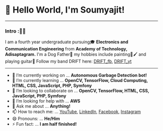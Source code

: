 # 👋 Hello World, I'm Soumyajit!

***
### Intro :✌🏻
  I am a fourth year undergraduate pursuing🎓 **Electronics and Communication Engineering** from **Academy of Technology, Adisaptagram.** 
  I'm a Dog Father🐶 my hobbies include painting🎨🖌️ and playing guitar🎸
  Follow my band DRIFT here: 
  [DRIFT_fb](https://www.facebook.com/driftmusicindia.19),
  [DRIFT_yt](https://www.youtube.com/channel/UC0NdtIFFuNxEofMIohQUtCw?view_as=subscriber)                 
***

- 🔭 I’m currently working on ... **Autonomous Garbage Detection bot!**
- 🌱 I’m currently learning ... **OpenCV, TensorFlow, Cloud Computing, HTML, CSS, JavaScript, PHP, Symfony**
- 👯 I’m looking to collaborate on ... **OpenCV, TensorFlow, HTML, CSS, JavaScript, PHP, Symfony**
- 🤔 I’m looking for help with ... **AWS**
- 💬 Ask me about ... **Anything!**
- 📫 How to reach me: ... 
[YouTube](https://www.youtube.com/channel/UCszw3MtN6FGS3_ufYfVFXJQ?view_as=subscriber),
[LinkedIn](https://www.linkedin.com/in/soumyajit-kundu-0754281a9/),
[Facebook](https://www.facebook.com/soumyajit.kundu.73/),
[Instagram](https://www.instagram.com/_.soumyajit.kundu._/)
- 😄 Pronouns: ... **He/Him**
- ⚡ Fun fact: ... **I am half finished!**

